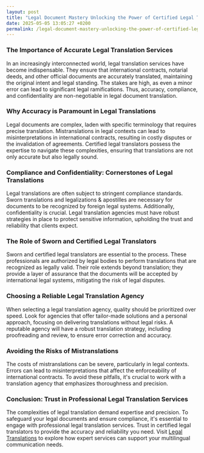 ```yaml
---
layout: post
title: "Legal Document Mastery Unlocking the Power of Certified Legal Translation Services"
date: 2025-05-05 13:05:27 +0200
permalink: /legal-document-mastery-unlocking-the-power-of-certified-legal-translation-services/
---
```



### The Importance of Accurate Legal Translation Services

In an increasingly interconnected world, legal translation services have become indispensable. They ensure that international contracts, notarial deeds, and other official documents are accurately translated, maintaining the original intent and legal standing. The stakes are high, as even a minor error can lead to significant legal ramifications. Thus, accuracy, compliance, and confidentiality are non-negotiable in legal document translation.

### Why Accuracy is Paramount in Legal Translations

Legal documents are complex, laden with specific terminology that requires precise translation. Mistranslations in legal contexts can lead to misinterpretations in international contracts, resulting in costly disputes or the invalidation of agreements. Certified legal translators possess the expertise to navigate these complexities, ensuring that translations are not only accurate but also legally sound.

### Compliance and Confidentiality: Cornerstones of Legal Translations

Legal translations are often subject to stringent compliance standards. Sworn translations and legalizations & apostilles are necessary for documents to be recognized by foreign legal systems. Additionally, confidentiality is crucial. Legal translation agencies must have robust strategies in place to protect sensitive information, upholding the trust and reliability that clients expect.

### The Role of Sworn and Certified Legal Translators

Sworn and certified legal translators are essential to the process. These professionals are authorized by legal bodies to perform translations that are recognized as legally valid. Their role extends beyond translation; they provide a layer of assurance that the documents will be accepted by international legal systems, mitigating the risk of legal disputes.

### Choosing a Reliable Legal Translation Agency

When selecting a legal translation agency, quality should be prioritized over speed. Look for agencies that offer tailor-made solutions and a personal approach, focusing on delivering translations without legal risks. A reputable agency will have a robust translation strategy, including proofreading and review, to ensure error correction and accuracy.

### Avoiding the Risks of Mistranslations

The costs of mistranslations can be severe, particularly in legal contexts. Errors can lead to misinterpretations that affect the enforceability of international contracts. To avoid these pitfalls, it's crucial to work with a translation agency that emphasizes thoroughness and precision.

### Conclusion: Trust in Professional Legal Translation Services

The complexities of legal translation demand expertise and precision. To safeguard your legal documents and ensure compliance, it's essential to engage with professional legal translation services. Trust in certified legal translators to provide the accuracy and reliability you need. Visit [Legal Translations](https://www.legaltranslations.be/) to explore how expert services can support your multilingual communication needs.